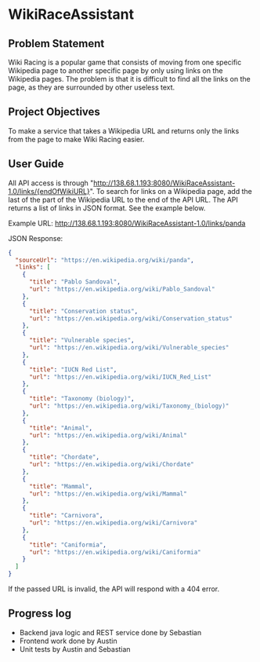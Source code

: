 # WikiRaceAssistant

## Problem Statement
Wiki Racing is a popular game that consists of moving from one specific Wikipedia page to another specific page by only using links on the Wikipedia pages. The problem is that it is difficult to find all the links on the page, as they are surrounded by other useless text.

## Project Objectives
To make a service that takes a Wikipedia URL and returns only the links from the page to make Wiki Racing easier.

## User Guide
All API access is through "http://138.68.1.193:8080/WikiRaceAssistant-1.0/links/{endOfWikiURL}". To search for links on a Wikipedia page, add the last of the part of the Wikipedia URL to the end of the API URL. The API returns a list of links in JSON format. See the example below.

Example URL: http://138.68.1.193:8080/WikiRaceAssistant-1.0/links/panda

JSON Response:
```JSON
{
  "sourceUrl": "https://en.wikipedia.org/wiki/panda",
  "links": [
    {
      "title": "Pablo Sandoval",
      "url": "https://en.wikipedia.org/wiki/Pablo_Sandoval"
    },
    {
      "title": "Conservation status",
      "url": "https://en.wikipedia.org/wiki/Conservation_status"
    },
    {
      "title": "Vulnerable species",
      "url": "https://en.wikipedia.org/wiki/Vulnerable_species"
    },
    {
      "title": "IUCN Red List",
      "url": "https://en.wikipedia.org/wiki/IUCN_Red_List"
    },
    {
      "title": "Taxonomy (biology)",
      "url": "https://en.wikipedia.org/wiki/Taxonomy_(biology)"
    },
    {
      "title": "Animal",
      "url": "https://en.wikipedia.org/wiki/Animal"
    },
    {
      "title": "Chordate",
      "url": "https://en.wikipedia.org/wiki/Chordate"
    },
    {
      "title": "Mammal",
      "url": "https://en.wikipedia.org/wiki/Mammal"
    },
    {
      "title": "Carnivora",
      "url": "https://en.wikipedia.org/wiki/Carnivora"
    },
    {
      "title": "Caniformia",
      "url": "https://en.wikipedia.org/wiki/Caniformia"
    }
  ]
}
```

If the passed URL is invalid, the API will respond with a 404 error.

## Progress log
- Backend java logic and REST service done by Sebastian
- Frontend work done by Austin
- Unit tests by Austin and Sebastian
